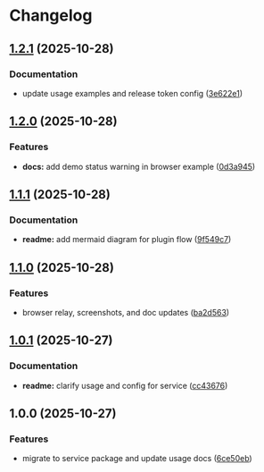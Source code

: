 # Changelog

## [1.2.1](https://github.com/CoMfUcIoS/console-inline.nvim/compare/@console-inline/service-v1.2.0...@console-inline/service-v1.2.1) (2025-10-28)


### Documentation

* update usage examples and release token config ([3e622e1](https://github.com/CoMfUcIoS/console-inline.nvim/commit/3e622e18330226f58a964774ccccf86088cd592c))

## [1.2.0](https://github.com/CoMfUcIoS/console-inline.nvim/compare/@console-inline/service-v1.1.1...@console-inline/service-v1.2.0) (2025-10-28)


### Features

* **docs:** add demo status warning in browser example ([0d3a945](https://github.com/CoMfUcIoS/console-inline.nvim/commit/0d3a94507ec793ce952220fca3b1bc527ff780db))

## [1.1.1](https://github.com/CoMfUcIoS/console-inline.nvim/compare/@console-inline/service-v1.1.0...@console-inline/service-v1.1.1) (2025-10-28)


### Documentation

* **readme:** add mermaid diagram for plugin flow ([9f549c7](https://github.com/CoMfUcIoS/console-inline.nvim/commit/9f549c7b8daf63aa0f3c2b811e096f0803d0f28d))

## [1.1.0](https://github.com/CoMfUcIoS/console-inline.nvim/compare/@console-inline/service-v1.0.1...@console-inline/service-v1.1.0) (2025-10-28)


### Features

* browser relay, screenshots, and doc updates ([ba2d563](https://github.com/CoMfUcIoS/console-inline.nvim/commit/ba2d5639842539ab36deb52981b31b10450a151c))

## [1.0.1](https://github.com/CoMfUcIoS/console-inline.nvim/compare/@console-inline/service-v1.0.0...@console-inline/service-v1.0.1) (2025-10-27)


### Documentation

* **readme:** clarify usage and config for service ([cc43676](https://github.com/CoMfUcIoS/console-inline.nvim/commit/cc43676c4b14af2b627cc8ba599efd5ef6f9b6fd))

## 1.0.0 (2025-10-27)


### Features

* migrate to service package and update usage docs ([6ce50eb](https://github.com/CoMfUcIoS/console-inline.nvim/commit/6ce50eb09f0677df517f1a4c0f45d55efc64798c))
